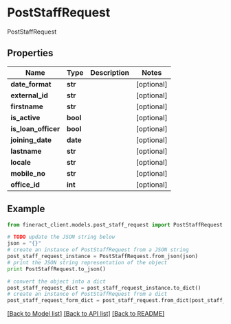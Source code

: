 # PostStaffRequest

PostStaffRequest

## Properties

Name | Type | Description | Notes
------------ | ------------- | ------------- | -------------
**date_format** | **str** |  | [optional] 
**external_id** | **str** |  | [optional] 
**firstname** | **str** |  | [optional] 
**is_active** | **bool** |  | [optional] 
**is_loan_officer** | **bool** |  | [optional] 
**joining_date** | **date** |  | [optional] 
**lastname** | **str** |  | [optional] 
**locale** | **str** |  | [optional] 
**mobile_no** | **str** |  | [optional] 
**office_id** | **int** |  | [optional] 

## Example

```python
from fineract_client.models.post_staff_request import PostStaffRequest

# TODO update the JSON string below
json = "{}"
# create an instance of PostStaffRequest from a JSON string
post_staff_request_instance = PostStaffRequest.from_json(json)
# print the JSON string representation of the object
print PostStaffRequest.to_json()

# convert the object into a dict
post_staff_request_dict = post_staff_request_instance.to_dict()
# create an instance of PostStaffRequest from a dict
post_staff_request_form_dict = post_staff_request.from_dict(post_staff_request_dict)
```
[[Back to Model list]](../README.md#documentation-for-models) [[Back to API list]](../README.md#documentation-for-api-endpoints) [[Back to README]](../README.md)


